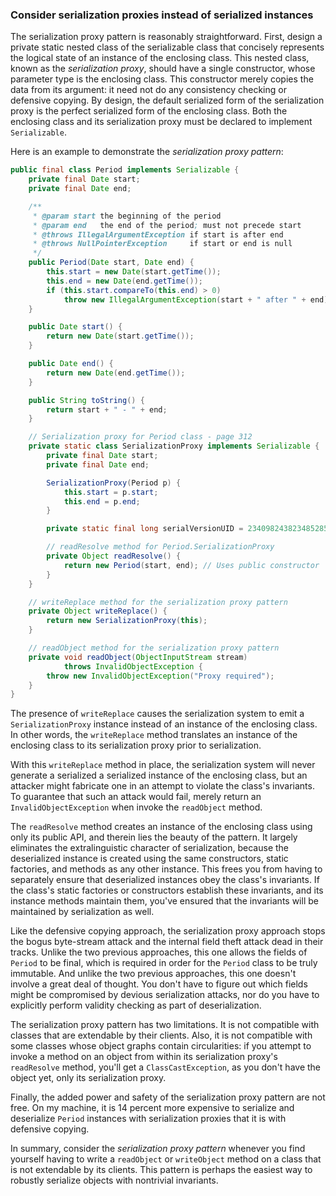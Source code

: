 ### Consider serialization proxies instead of serialized instances

The serialization proxy pattern is reasonably straightforward. First, design a private static nested class of the serializable class that concisely represents the logical state of an instance of the enclosing class. This nested class, known as the *serialization proxy*, should have a single constructor, whose parameter type is the enclosing class. This constructor merely copies the data from its argument: it need not do any consistency checking or defensive copying. By design, the default serialized form of the serialization proxy is the perfect serialized form of the enclosing class. Both the enclosing class and its serialization proxy must be declared to implement `Serializable`.

Here is an example to demonstrate the *serialization proxy pattern*:

```java
public final class Period implements Serializable {
    private final Date start;
    private final Date end;

    /**
     * @param start the beginning of the period
     * @param end   the end of the period; must not precede start
     * @throws IllegalArgumentException if start is after end
     * @throws NullPointerException     if start or end is null
     */
    public Period(Date start, Date end) {
        this.start = new Date(start.getTime());
        this.end = new Date(end.getTime());
        if (this.start.compareTo(this.end) > 0)
            throw new IllegalArgumentException(start + " after " + end);
    }

    public Date start() {
        return new Date(start.getTime());
    }

    public Date end() {
        return new Date(end.getTime());
    }

    public String toString() {
        return start + " - " + end;
    }

    // Serialization proxy for Period class - page 312
    private static class SerializationProxy implements Serializable {
        private final Date start;
        private final Date end;

        SerializationProxy(Period p) {
            this.start = p.start;
            this.end = p.end;
        }

        private static final long serialVersionUID = 234098243823485285L; // Any number will do

        // readResolve method for Period.SerializationProxy
        private Object readResolve() {
            return new Period(start, end); // Uses public constructor
        }
    }

    // writeReplace method for the serialization proxy pattern
    private Object writeReplace() {
        return new SerializationProxy(this);
    }

    // readObject method for the serialization proxy pattern
    private void readObject(ObjectInputStream stream)
            throws InvalidObjectException {
        throw new InvalidObjectException("Proxy required");
    }
}
```

The presence of `writeReplace` causes the serialization system to emit a `SerializationProxy` instance instead of an instance of the enclosing class. In other words, the `writeReplace` method translates an instance of the enclosing class to its serialization proxy prior to serialization.

With this `writeReplace` method in place, the serialization system will never generate a serialized a serialized instance of the enclosing class, but an attacker might fabricate one in an attempt to violate the class's invariants. To guarantee that such an attack would fail, merely return an `InvalidObjectException` when invoke the `readObject` method.

The `readResolve` method creates an instance of the enclosing class using only its public API, and therein lies the beauty of the pattern. It largely eliminates the extralinguistic character of serialization, because the deserialized instance is created using the same constructors, static factories, and methods as any other instance. This frees you from having to separately ensure that deserialized instances obey the class's invariants. If the class's static factories or constructors establish these invariants, and its instance methods maintain them, you've ensured that the invariants will be maintained by serialization as well.

Like the defensive copying approach, the serialization proxy approach stops the bogus byte-stream attack and the internal field theft attack dead in their tracks. Unlike the two previous approaches, this one allows the fields of `Period` to be final, which is required in order for the `Period` class to be truly immutable. And unlike the two previous approaches, this one doesn't involve a great deal of thought. You don't have to figure out which fields might be compromised by devious serialization attacks, nor do you have to explicitly perform validity checking as part of deserialization. 

The serialization proxy pattern has two limitations. It is not compatible with classes that are extendable by their clients. Also, it is not compatible with some classes whose object graphs contain circularities: if you attempt to invoke a method on an object from within its serialization proxy's `readResolve` method, you'll get a `ClassCastException`, as you don't have the object yet, only its serialization proxy.

Finally, the added power and safety of the serialization proxy pattern are not free. On my machine, it is 14 percent more expensive to serialize and deserialize `Period` instances with serialization proxies that it is with defensive copying.

In summary, consider the *serialization proxy pattern* whenever you find yourself having to write a `readObject` or `writeObject` method on a class that is not extendable by its clients. This pattern is perhaps the easiest way to robustly serialize objects with nontrivial invariants.